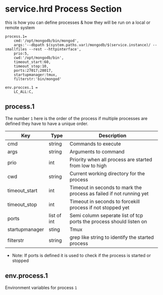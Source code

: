# service.hrd Process Section

this is how you can define processes & how they will be run on a local or remote system

```
process.1=
    cmd:'/opt/mongodb/bin/mongod',
    args:'--dbpath $(system.paths.var)/mongodb/$(service.instance)/ --smallfiles --rest --httpinterface',
    prio:5,
    cwd:'/opt/mongodb/bin',
    timeout_start:60,
    timeout_stop:10,
    ports:27017;28017,
    startupmanager:tmux,
    filterstr:'bin/mongod'

env.procces.1 =
    LC_ALL:C,
```

## process.1

The number `1` here is the order of the process if multiple processes are defined they have to have a unique order.

| Key | Type | Description |
|-----|------|-------------|
|cmd  | string| Commands to execute |
|args | string | Arguments to command |
|prio | int | Priority when all process are started from low to high |
|cwd  | string | Current working directory for the process |
|timeout_start| int | Timeout in seconds to mark the process as failed if not running yet |
|timeout_stop| int | Timeout in seconds to forcekill process if not stopped yet |
|ports| list of int| Semi column seperate list of tcp ports the process should listen on |
|startupmanager| sting | Tmux|
|filterstr| string| grep like string to identify the started process |

* Note: If ports is defined it is used to check if the process is started or stopped

## env.process.1

Environment variables for process `1`

